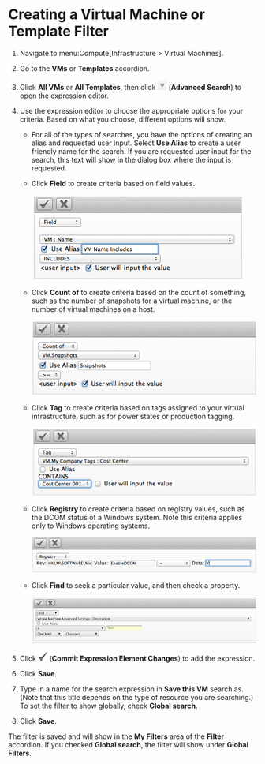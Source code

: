 # Creating a Virtual Machine or Template Filter

1.  Navigate to menu:Compute\[Infrastructure \> Virtual Machines\].

2.  Go to the **VMs** or **Templates** accordion.

3.  Click **All VMs** or **All Templates**, then click
    ![2125](/images/2125.png) (**Advanced Search**) to open the
    expression editor.

4.  Use the expression editor to choose the appropriate options for your
    criteria. Based on what you choose, different options will show.

      - For all of the types of searches, you have the options of
        creating an alias and requested user input. Select **Use Alias**
        to create a user friendly name for the search. If you are
        requested user input for the search, this text will show in the
        dialog box where the input is requested.

      - Click **Field** to create criteria based on field values.

        ![2126](/images/2126.png)

      - Click **Count of** to create criteria based on the count of
        something, such as the number of snapshots for a virtual
        machine, or the number of virtual machines on a host.

        ![2127](/images/2127.png)

      - Click **Tag** to create criteria based on tags assigned to your
        virtual infrastructure, such as for power states or production
        tagging.

        ![2128](/images/2128.png)

      - Click **Registry** to create criteria based on registry values,
        such as the DCOM status of a Windows system. Note this criteria
        applies only to Windows operating systems.

        ![2129](/images/2129.png)

      - Click **Find** to seek a particular value, and then check a
        property.

        ![2130](/images/2130.png)

5.  Click ![1863](/images/1863.png) (**Commit Expression Element
    Changes**) to add the expression.

6.  Click **Save**.

7.  Type in a name for the search expression in **Save this VM** search
    as. (Note that this title depends on the type of resource you are
    searching.) To set the filter to show globally, check **Global
    search**.

8.  Click **Save**.

The filter is saved and will show in the **My Filters** area of the
**Filter** accordion. If you checked **Global search**, the filter will
show under **Global Filters**.
